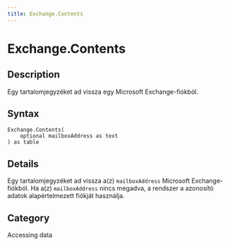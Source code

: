 ```yaml
---
title: Exchange.Contents
---
```


# Exchange.Contents


## Description

Egy tartalomjegyzéket ad vissza egy Microsoft Exchange-fiókból.


## Syntax

```powerquery
Exchange.Contents(
    optional mailboxAddress as text
) as table
```


## Details

Egy tartalomjegyzéket ad vissza a(z) <code>mailboxAddress</code> Microsoft Exchange-fiókból. Ha a(z) <code>mailboxAddress</code> nincs megadva, a rendszer a azonosító adatok alapértelmezett fiókját használja.



## Category
Accessing data

